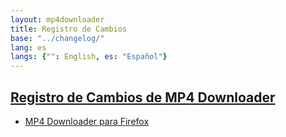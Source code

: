 ```yaml
---
layout: mp4downloader
title: Registro de Cambios
base: "../changelog/"
lang: es
langs: {"": English, es: "Español"}
---
```

## [Registro de Cambios de MP4 Downloader](index.es.html)

- [MP4 Downloader para Firefox](firefox/index.es.html)
